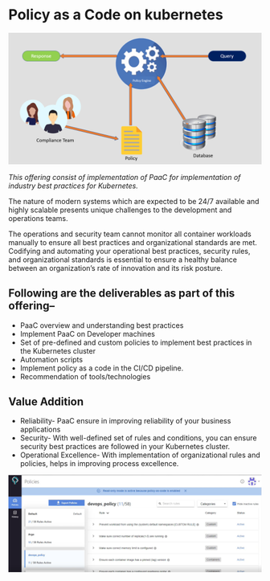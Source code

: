 # Policy as a Code on kubernetes
![PaaC](../../static/img/k8s/paac.png) 

*This offering consist of implementation of PaaC for implementation of industry best practices for Kubernetes.*

The nature of modern systems which are expected to be 24/7 available and highly scalable presents unique challenges to the development and operations teams. 
 
The operations and security team cannot monitor all container workloads manually to ensure all best practices and organizational standards are met.    Codifying and automating your operational best practices, security rules, and organizational standards is essential to ensure a healthy balance between an organization’s rate of innovation and its risk posture.

## Following are the deliverables as part of this offering–
-	PaaC overview and understanding best practices
-	Implement PaaC on Developer machines
-	Set of pre-defined and custom policies to implement best practices in the Kubernetes cluster
-	Automation scripts
-	Implement policy as a code in the CI/CD pipeline.
-	Recommendation of tools/technologies

## Value Addition
-	Reliability- PaaC ensure  in improving reliability of your business applications
-	Security- With well-defined set of rules and conditions, you can ensure security best practices are followed in your Kubernetes cluster.
-	Operational Excellence-  With implementation of organizational  rules and policies, helps in improving process excellence.


![PaaC](../../static/img/k8s/paac-output.png) 